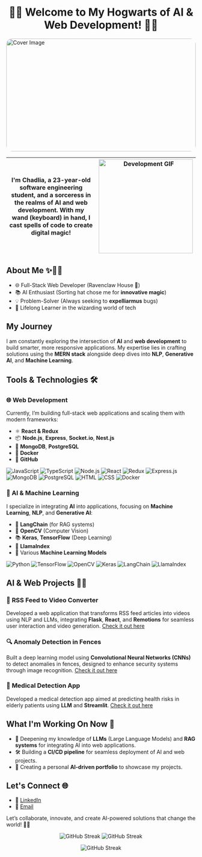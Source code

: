 
<p align="center">
    <h1 align="center")>🧙‍♀️ Welcome to My Hogwarts of AI & Web Development! 🏰✨</h1>
    <img src="https://i.imgur.com/DKpDIBY.jpeg" alt="Cover Image" height="300px" width="100%" style="border-radius: 15px;">
    <div align="center">
  
| I'm Chadlia, a 23-year-old software engineering student, and a sorceress in the realms of AI and web development. With my wand (keyboard) in hand, I cast spells of code to create digital magic! | <img src="https://media.giphy.com/media/SpopD7IQN2gK3qN4jS/giphy.gif" alt="Development GIF" width="250px"> |
| :---: | --- |

</div>
</p>



## About Me ✨🧙‍♀️

- 🌐 Full-Stack Web Developer (Ravenclaw House 🦅)
- 📚 AI Enthusiast (Sorting hat chose me for **innovative magic**)
- 💡 Problem-Solver (Always seeking to **expelliarmus** bugs)
- 🔮 Lifelong Learner in the wizarding world of tech



## My Journey

I am constantly exploring the intersection of **AI** and **web development** to build smarter, more responsive applications. My expertise lies in crafting solutions using the **MERN stack** alongside deep dives into **NLP**, **Generative AI**, and **Machine Learning**.

## Tools & Technologies 🛠️

### 🌐 Web Development

Currently, I’m building full-stack web applications and scaling them with modern frameworks:

- ⚛️ **React & Redux**
- 📦 **Node.js**, **Express**, **Socket.io**, **Nest.js**
- 💾 **MongoDB**, **PostgreSQL**
- 🐳 **Docker**
- 🐙 **GitHub**

![JavaScript](https://img.shields.io/badge/JavaScript-323330?style=for-the-badge&logo=javascript&logoColor=F7DF1E)
![TypeScript](https://img.shields.io/badge/-TypeScript-05122A?style=for-the-badge&color=302d41&logo=typescript&logoColor=007acc)
![Node.js](https://img.shields.io/badge/-Node-05122A?style=for-the-badge&color=302d41&logo=node.js&logoColor=3c873a)
![React](https://img.shields.io/badge/-React-05122A?style=for-the-badge&color=302d41&logo=react&logoColor=61dbfb)
![Redux](https://img.shields.io/badge/Redux-593D88?style=for-the-badge&color=302d41&logo=redux&logoColor=3c873a)
![Express.js](https://img.shields.io/badge/Express.js-404D59?style=for-the-badge&color=302d41&logo=express.js)
![MongoDB](https://img.shields.io/badge/MongoDB-4EA94B?style=for-the-badge&color=302d41&logo=mongodb)
![PostgreSQL](https://img.shields.io/badge/PostgreSQL-316192?style=for-the-badge&color=302d41&logo=postgresql)
![HTML](https://img.shields.io/badge/HTML-239120?style=for-the-badge&color=302d41&logo=html5)
![CSS](https://img.shields.io/badge/CSS-239120?&style=for-the-badge&color=302d41&logo=css3)
![Docker](https://img.shields.io/badge/Docker-2496ED?style=for-the-badge&logo=docker&logoColor=white)

### 🤖 AI & Machine Learning

I specialize in integrating **AI** into applications, focusing on **Machine Learning**, **NLP**, and **Generative AI**:

- 🤖 **LangChain** (for RAG systems)
- 🧠 **OpenCV** (Computer Vision)
- 📚 **Keras**, **TensorFlow** (Deep Learning)
- 🦙 **LlamaIndex**
- 🔄 Various **Machine Learning Models**

![Python](https://img.shields.io/badge/-Python-05122A?style=for-the-badge&color=302d41&logo=python)
![TensorFlow](https://img.shields.io/badge/-TensorFlow-05122A?style=for-the-badge&color=302d41&logo=tensorflow)
![OpenCV](https://img.shields.io/badge/OpenCV-27338e?style=for-the-badge&color=302d41&logo=opencv&logoColor=white)
![Keras](https://img.shields.io/badge/Keras-D00000?style=for-the-badge&color=302d41&logo=keras&logoColor=white)
![LangChain](https://img.shields.io/badge/-LangChain-05122A?style=for-the-badge&color=302d41)
![LlamaIndex](https://img.shields.io/badge/-LlamaIndex-05122A?style=for-the-badge&color=302d41)

## AI & Web Projects 🧠🌐

### 📰 **RSS Feed to Video Converter**  
Developed a web application that transforms RSS feed articles into videos using NLP and LLMs, integrating **Flask**, **React**, and **Remotions** for seamless user interaction and video generation. [Check it out here]([https://github.com/shadlia/rss-feed-video](https://github.com/shadlia/RSS-to-Video_LLM))

### 🔍 **Anomaly Detection in Fences**  
Built a deep learning model using **Convolutional Neural Networks (CNNs)** to detect anomalies in fences, designed to enhance security systems through image recognition. [Check it out here]([https://github.com/shadlia/anomaly_detection_fences.git](https://github.com/shadlia/Anomaly_detection))

### 🏥 **Medical Detection App**  
Developed a medical detection app aimed at predicting health risks in elderly patients using **LLM** and **Streamlit**. [Check it out here](https://github.com/shadlia/MedicalImageDetection)

## What I'm Working On Now 🔧

- 🚀 Deepening my knowledge of **LLMs** (Large Language Models) and **RAG systems** for integrating AI into web applications.
- 🛠 Building a **CI/CD pipeline** for seamless deployment of AI and web projects.
- 🎯 Creating a personal **AI-driven portfolio** to showcase my projects.

## Let's Connect 🌐

- 💬 [LinkedIn](https://www.linkedin.com/in/shadlia-el-amri-aa97211b4/)
- 📧 [Email](shadliaelamri@gmail.com)

Let’s collaborate, innovate, and create AI-powered solutions that change the world! 💫✨

<p align="center">
  <img src="https://github-readme-streak-stats.herokuapp.com/?user=shadlia&theme=radical" alt="GitHub Streak">
  <img src="https://github-readme-stats.vercel.app/api?username=shadlia&theme=radical&show_icons=true" alt="GitHub Streak">
</p>
<p align="center">
     <img src="https://github-readme-stats.vercel.app/api/top-langs/?username=shadlia&layout=compact&theme=radical&show_icons=true" alt="GitHub Streak">
</p>
